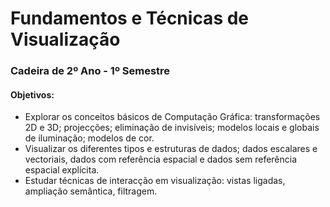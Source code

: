 # Fundamentos e Técnicas de Visualização

### Cadeira de 2º Ano - 1º Semestre

#### Objetivos:

* Explorar os conceitos básicos de Computação Gráfica: transformações 2D e 3D; projecções; eliminação de invisíveis; modelos locais e globais de iluminação; modelos de cor.
* Visualizar os diferentes tipos e estruturas de dados; dados escalares e vectoriais, dados com referência espacial e dados sem referência espacial explícita.
* Estudar técnicas de interacção em visualização: vistas ligadas, ampliação semântica, filtragem.
